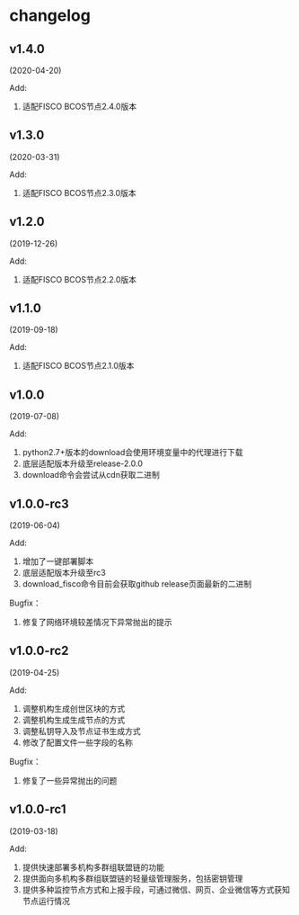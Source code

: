 # changelog
## v1.4.0

(2020-04-20)

Add:

1. 适配FISCO BCOS节点2.4.0版本

## v1.3.0

(2020-03-31)

Add:

1. 适配FISCO BCOS节点2.3.0版本

## v1.2.0

(2019-12-26)

Add:

1. 适配FISCO BCOS节点2.2.0版本

## v1.1.0

(2019-09-18)

Add:

1. 适配FISCO BCOS节点2.1.0版本

## v1.0.0

(2019-07-08)

Add:

1. python2.7+版本的download会使用环境变量中的代理进行下载
2. 底层适配版本升级至release-2.0.0
3. download命令会尝试从cdn获取二进制

## v1.0.0-rc3

(2019-06-04)

Add:

1. 增加了一键部署脚本
2. 底层适配版本升级至rc3
3. download_fisco命令目前会获取github release页面最新的二进制

Bugfix：

1. 修复了网络环境较差情况下异常抛出的提示

## v1.0.0-rc2

(2019-04-25)

Add:

1. 调整机构生成创世区块的方式
2. 调整机构生成生成节点的方式
3. 调整私钥导入及节点证书生成方式
4. 修改了配置文件一些字段的名称

Bugfix：

1. 修复了一些异常抛出的问题

## v1.0.0-rc1

(2019-03-18)

Add:

1. 提供快速部署多机构多群组联盟链的功能
2. 提供面向多机构多群组联盟链的轻量级管理服务，包括密钥管理
3. 提供多种监控节点方式和上报手段，可通过微信、网页、企业微信等方式获知节点运行情况